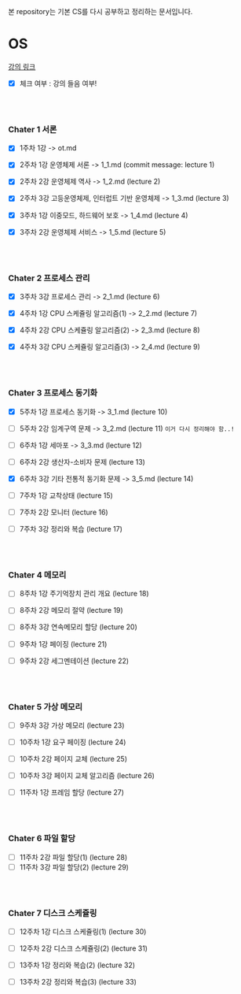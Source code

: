 본 repository는 기본 CS를 다시 공부하고 정리하는 문서입니다.



# OS

[강의 링크](http://www.kocw.net/home/search/kemView.do?kemId=978503)

- [X] 체크 여부 : 강의 들음 여부!

<br>
<br>

### Chater 1 서론

- [X] 1주차 1강 -> ot.md

- [X] 2주차 1강 운영체제 서론 -> 1_1.md (commit message: lecture 1)
- [X] 2주차 2강 운영체제 역사 -> 1_2.md (lecture 2)
- [X] 2주차 3강 고등운영체제, 인터럽트 기반 운영체제 -> 1_3.md (lecture 3)

- [X] 3주차 1강 이중모드, 하드웨어 보호 -> 1_4.md (lecture 4)
- [X] 3주차 2강 운영체제 서비스 -> 1_5.md (lecture 5)

<br>
<br>

### Chater 2 프로세스 관리

- [X] 3주차 3강 프로세스 관리 -> 2_1.md (lecture 6)

- [X] 4주차 1강 CPU 스케쥴링 알고리즘(1) -> 2_2.md (lecture 7)
- [X] 4주차 2강 CPU 스케쥴링 알고리즘(2) -> 2_3.md (lecture 8)
- [X] 4주차 3강 CPU 스케쥴링 알고리즘(3) -> 2_4.md (lecture 9)

<br>
<br>

### Chater 3 프로세스 동기화

- [X] 5주차 1강 프로세스 동기화 -> 3_1.md (lecture 10)
- [ ] 5주차 2강 임계구역 문제 -> 3_2.md (lecture 11) `이거 다시 정리해야 함..!`
- [ ] 6주차 1강 세마포 -> 3_3.md (lecture 12)
- [ ] 6주차 2강 생산자-소비자 문제 (lecture 13)
- [X] 6주차 3강 기타 전통적 동기화 문제  -> 3_5.md (lecture 14)

- [ ] 7주차 1강 교착상태 (lecture 15)
- [ ] 7주차 2강 모니터 (lecture 16)
- [ ] 7주차 3강 정리와 복습 (lecture 17)

<br>
<br>

### Chater 4 메모리

- [ ] 8주차 1강 주기억장치 관리 개요 (lecture 18)
- [ ] 8주차 2강 메모리 절약 (lecture 19)
- [ ] 8주차 3강 연속메모리 할당 (lecture 20)

- [ ] 9주차 1강 페이징 (lecture 21)
- [ ] 9주차 2강 세그멘테이션 (lecture 22)

<br>
<br>

### Chater 5 가상 메모리

- [ ] 9주차 3강 가상 메모리 (lecture 23)

- [ ] 10주차 1강 요구 페이징 (lecture 24)
- [ ] 10주차 2강 페이지 교체 (lecture 25)
- [ ] 10주차 3강 페이지 교체 알고리즘 (lecture 26)

- [ ] 11주차 1강 프레임 할당 (lecture 27)

<br>
<br>

### Chater 6 파일 할당

- [ ] 11주차 2강 파일 할당(1) (lecture 28)
- [ ] 11주차 3강 파일 할당(2) (lecture 29)

<br>
<br>

### Chater 7 디스크 스케쥴링

- [ ] 12주차 1강 디스크 스케쥴링(1) (lecture 30)
- [ ] 12주차 2강 디스크 스케쥴링(2) (lecture 31)

- [ ] 13주차 1강 정리와 복습(2) (lecture 32)
- [ ] 13주차 2강 정리와 복습(3) (lecture 33)

<br>
<br>
<br>
<br>
<br>
